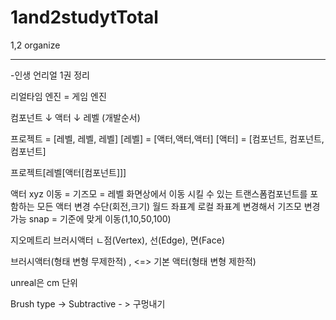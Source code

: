 # 1and2studytTotal
1,2 organize


-----------------------------------------------

-인생 언리얼 1권 정리

리얼타임 엔진 = 게임 엔진

컴포넌트
   ↓
 액터
   ↓
 레벨 
(개발순서)
 
프로젝트 = [레벨, 레벨, 레벨]
[레벨] = [액터,액터,액터]
[액터] = [컴포넌트, 컴포넌트, 컴포넌트]

프로젝트[레벨[액터[컴포넌트]]]

액터 xyz 이동 = 기즈모 = 레벨 화면상에서 이동 시킬 수 있는 트랜스폼컴포넌트를 포함하는 모든 액터 변경 수단(회전,크기)
월드 좌표계 로컬 좌표계 변경해서 기즈모 변경 가능
snap = 기준에 맞게 이동(1,10,50,100)

지오메트리 브러시액터 
ㄴ점(Vertex), 선(Edge), 면(Face)

브러시액터(형태 변형 무제한적) , <=> 기본 액터(형태 변형 제한적)

unreal은 cm 단위

Brush type -> Subtractive - > 구멍내기 